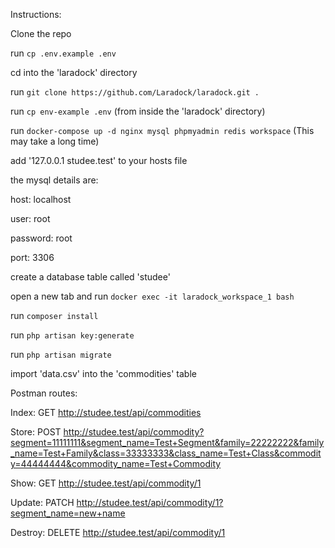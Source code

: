 Instructions:

Clone the repo

run `cp .env.example .env`

cd into the 'laradock' directory

run `git clone https://github.com/Laradock/laradock.git .`

run `cp env-example .env` (from inside the 'laradock' directory)

run `docker-compose up -d nginx mysql phpmyadmin redis workspace` (This may take a long time)

add '127.0.0.1    studee.test' to your hosts file


the mysql details are:

host: localhost

user: root

password: root

port: 3306 



create a database table called 'studee'



open a new tab and run `docker exec -it laradock_workspace_1 bash`

run `composer install`

run `php artisan key:generate`

run `php artisan migrate`



import 'data.csv' into the 'commodities' table


Postman routes:

Index: GET http://studee.test/api/commodities

Store: POST http://studee.test/api/commodity?segment=11111111&segment_name=Test+Segment&family=22222222&family_name=Test+Family&class=33333333&class_name=Test+Class&commodity=44444444&commodity_name=Test+Commodity

Show: GET http://studee.test/api/commodity/1

Update: PATCH http://studee.test/api/commodity/1?segment_name=new+name

Destroy: DELETE http://studee.test/api/commodity/1

